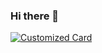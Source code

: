 ### Hi there 👋

<!--
**xiangyisheng/xiangyisheng** is a ✨ _special_ ✨ repository because its `README.md` (this file) appears on your GitHub profile.

Here are some ideas to get you started:

- 🔭 I’m currently working on ...
- 🌱 I’m currently learning ...
- 👯 I’m looking to collaborate on ...
- 🤔 I’m looking for help with ...
- 💬 Ask me about ...
- 📫 How to reach me: ...
- 😄 Pronouns: ...
- ⚡ Fun fact: ...
-->

<!-- GitHub Readme Demo: https://github.com/anuraghazra/github-readme-stats -->
<!-- [![Anurag's github stats](https://github-readme-stats.vercel.app/api?username=xiangyisheng)](https://github.com/xiangyisheng/xiangyisheng) -->
<!-- [![Anurag's github stats](https://github-readme-stats.vercel.app/api?username=xiangyisheng&show_icons=true)](https://github.com/xiangyisheng/xiangyisheng) -->
<!-- 置顶存储库 -->
<!-- [![ReadMe Card](https://github-readme-stats.vercel.app/api/pin/?username=xiangyisheng&repo=AGooday.DncZero)](https://github.com/xiangyisheng/AGooday.DncZero) -->
[![Customized Card](https://github-readme-stats.vercel.app/api/pin?username=anuraghazra&repo=github-readme-stats&title_color=fff&icon_color=f9f9f9&text_color=9f9f9f&bg_color=151515)](https://github.com/anuraghazra/github-readme-stats)
<!-- 热门语言 -->
<!-- [![Top Langs](https://github-readme-stats.vercel.app/api/top-langs/?username=anuraghazra)](https://github.com/anuraghazra/github-readme-stats) -->
<!-- 使用 ?hide=language1,language2 参数来隐藏指定的语言 -->
<!-- [![Top Langs](https://github-readme-stats.vercel.app/api/top-langs/?username=xiangyisheng&hide=javascript,html)](https://github.com/xiangyisheng/xiangyisheng) -->
<!-- 使用 &layout=compact 参数来改变卡片的样式 -->
<!-- [![Top Langs](https://github-readme-stats.vercel.app/api/top-langs/?username=xiangyisheng&layout=compact)](https://github.com/xiangyisheng/xiangyisheng) -->
